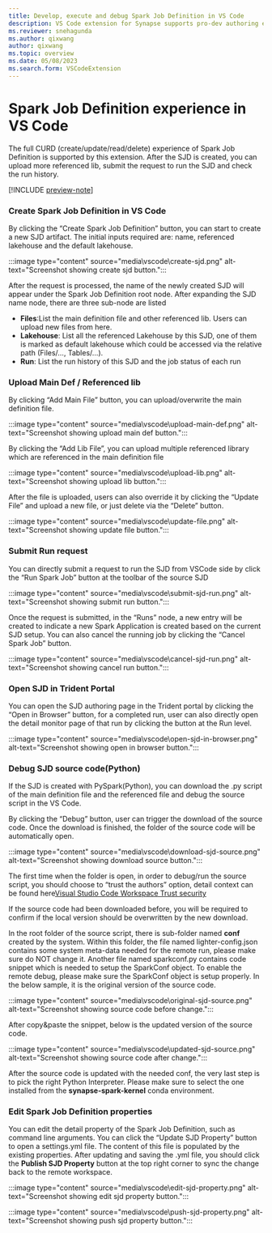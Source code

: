 ```yaml
---
title: Develop, execute and debug Spark Job Definition in VS Code
description: VS Code extension for Synapse supports pro-dev authoring experience of Spark Job Definition.
ms.reviewer: snehagunda
ms.author: qixwang
author: qixwang
ms.topic: overview
ms.date: 05/08/2023
ms.search.form: VSCodeExtension
---
```


# Spark Job Definition experience in VS Code

The full CURD (create/update/read/delete) experience of Spark Job Definition is supported by this extension. After the SJD is created, you can upload more referenced lib, submit the request to run the SJD and check the run history.

[!INCLUDE [preview-note](../includes/preview-note.md)]

### Create Spark Job Definition in VS Code
By clicking the “Create Spark Job Definition” button, you can start to create a new SJD artifact. The initial inputs required are: name, referenced lakehouse and the default lakehouse.

:::image type="content" source="media\vscode\create-sjd.png" alt-text="Screenshot showing create sjd button.":::

After the request is processed, the name of the newly created SJD will appear under the Spark Job Definition root node. After expanding the SJD name node, there are three sub-node are listed

- **Files**:List the main definition file and other referenced lib. Users can upload new files from here.
- **Lakehouse**: List all the referenced Lakehouse by this SJD, one of them is marked as default lakehouse which could be accessed via the relative path (Files/…, Tables/…).
- **Run**: List the run history of this SJD and the job status of each run

### Upload Main Def / Referenced lib 
By clicking “Add Main File” button, you can upload/overwrite the main definition file.

:::image type="content" source="media\vscode\upload-main-def.png" alt-text="Screenshot showing upload main def button.":::

By clicking the “Add Lib File”, you can upload multiple referenced library which are referenced in the main definition file

:::image type="content" source="media\vscode\upload-lib.png" alt-text="Screenshot showing upload lib button.":::

After the file is uploaded, users can also override it by clicking the “Update File” and upload a new file, or just delete via the “Delete” button.

:::image type="content" source="media\vscode\update-file.png" alt-text="Screenshot showing update file button.":::

### Submit Run request
You can directly submit a request to run the SJD from VSCode side by click the “Run Spark Job” button at the toolbar of the source SJD

:::image type="content" source="media\vscode\submit-sjd-run.png" alt-text="Screenshot showing submit run button.":::

Once the request is submitted, in the “Runs” node, a new entry will be created to indicate a new Spark Application is created based on the current SJD setup. You can also cancel the running job by clicking the “Cancel Spark Job” button.

:::image type="content" source="media\vscode\cancel-sjd-run.png" alt-text="Screenshot showing cancel run button.":::

### Open SJD in Trident Portal
You can open the SJD authoring page in the Trident portal by clicking the “Open in Browser” button, for a completed run, user can also directly open the detail monitor page of that run by clicking the button at the Run level.

:::image type="content" source="media\vscode\open-sjd-in-browser.png" alt-text="Screenshot showing open in browser button.":::

### Debug SJD source code(Python)

If the SJD is created with PySpark(Python), you can download the .py script of the main definition file and the referenced file and debug the source script in the VS Code.

By clicking the “Debug” button, user can trigger the download of the source code. Once the download is finished, the folder of the source code will be automatically open.

:::image type="content" source="media\vscode\download-sjd-source.png" alt-text="Screenshot showing download source button.":::

The first time when the folder is open, in order to debug/run the source script, you should choose to “trust the authors” option, detail context can be found here[Visual Studio Code Workspace Trust security](https://code.visualstudio.com/docs/editor/workspace-trust)

If the source code had been downloaded before, you will be required to confirm if the local version should be overwritten by the new download.

In the root folder of the source script, there is sub-folder named **conf** created by the system. Within this folder, the file named lighter-config.json contains some system meta-data needed for the remote run, please make sure do NOT change it. Another file named sparkconf.py contains code snippet which is needed to setup the SparkConf object. To enable the remote debug, please make sure the SparkConf object is setup properly. In the below sample, it is the original version of the source code.

:::image type="content" source="media\vscode\original-sjd-source.png" alt-text="Screenshot showing source code before change.":::

After copy&paste the snippet, below is the updated version of the source code.

:::image type="content" source="media\vscode\updated-sjd-source.png" alt-text="Screenshot showing source code after change.":::

After the source code is updated with the needed conf, the very last step is to pick the right Python Interpreter. Please make sure to select the one installed from the **synapse-spark-kernel** conda environment.

### Edit Spark Job Definition properties

You can edit the detail property of the Spark Job Definition, such as command line arguments. You can click the “Update SJD Property” button to open a settings.yml file. The content of this file is populated by the existing properties. After updating and saving the .yml file, you should  click the **Publish SJD Property** button at the top right corner to sync the change back to the remote workspace.

:::image type="content" source="media\vscode\edit-sjd-property.png" alt-text="Screenshot showing edit sjd property button.":::

:::image type="content" source="media\vscode\push-sjd-property.png" alt-text="Screenshot showing push sjd property button.":::
